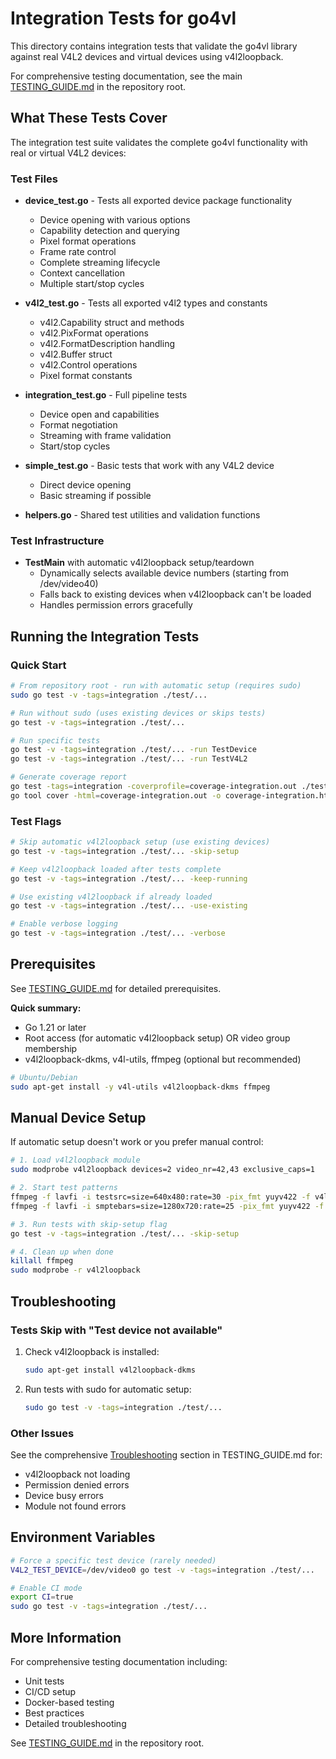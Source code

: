 # Integration Tests for go4vl

This directory contains integration tests that validate the go4vl library against real V4L2 devices and virtual devices using v4l2loopback.

For comprehensive testing documentation, see the main [TESTING_GUIDE.md](../TESTING_GUIDE.md) in the repository root.

## What These Tests Cover

The integration test suite validates the complete go4vl functionality with real or virtual V4L2 devices:

### Test Files

- **device_test.go** - Tests all exported device package functionality
  - Device opening with various options
  - Capability detection and querying
  - Pixel format operations
  - Frame rate control
  - Complete streaming lifecycle
  - Context cancellation
  - Multiple start/stop cycles

- **v4l2_test.go** - Tests all exported v4l2 types and constants
  - v4l2.Capability struct and methods
  - v4l2.PixFormat operations
  - v4l2.FormatDescription handling
  - v4l2.Buffer struct
  - v4l2.Control operations
  - Pixel format constants

- **integration_test.go** - Full pipeline tests
  - Device open and capabilities
  - Format negotiation
  - Streaming with frame validation
  - Start/stop cycles

- **simple_test.go** - Basic tests that work with any V4L2 device
  - Direct device opening
  - Basic streaming if possible

- **helpers.go** - Shared test utilities and validation functions

### Test Infrastructure

- **TestMain** with automatic v4l2loopback setup/teardown
  - Dynamically selects available device numbers (starting from /dev/video40)
  - Falls back to existing devices when v4l2loopback can't be loaded
  - Handles permission errors gracefully

## Running the Integration Tests

### Quick Start

```bash
# From repository root - run with automatic setup (requires sudo)
sudo go test -v -tags=integration ./test/...

# Run without sudo (uses existing devices or skips tests)
go test -v -tags=integration ./test/...

# Run specific tests
go test -v -tags=integration ./test/... -run TestDevice
go test -v -tags=integration ./test/... -run TestV4L2

# Generate coverage report
go test -tags=integration -coverprofile=coverage-integration.out ./test/...
go tool cover -html=coverage-integration.out -o coverage-integration.html
```

### Test Flags

```bash
# Skip automatic v4l2loopback setup (use existing devices)
go test -v -tags=integration ./test/... -skip-setup

# Keep v4l2loopback loaded after tests complete
go test -v -tags=integration ./test/... -keep-running

# Use existing v4l2loopback if already loaded
go test -v -tags=integration ./test/... -use-existing

# Enable verbose logging
go test -v -tags=integration ./test/... -verbose
```

## Prerequisites

See [TESTING_GUIDE.md](../TESTING_GUIDE.md#prerequisites) for detailed prerequisites.

**Quick summary:**
- Go 1.21 or later
- Root access (for automatic v4l2loopback setup) OR video group membership
- v4l2loopback-dkms, v4l-utils, ffmpeg (optional but recommended)

```bash
# Ubuntu/Debian
sudo apt-get install -y v4l-utils v4l2loopback-dkms ffmpeg
```

## Manual Device Setup

If automatic setup doesn't work or you prefer manual control:

```bash
# 1. Load v4l2loopback module
sudo modprobe v4l2loopback devices=2 video_nr=42,43 exclusive_caps=1

# 2. Start test patterns
ffmpeg -f lavfi -i testsrc=size=640x480:rate=30 -pix_fmt yuyv422 -f v4l2 /dev/video42 &
ffmpeg -f lavfi -i smptebars=size=1280x720:rate=25 -pix_fmt yuyv422 -f v4l2 /dev/video43 &

# 3. Run tests with skip-setup flag
go test -v -tags=integration ./test/... -skip-setup

# 4. Clean up when done
killall ffmpeg
sudo modprobe -r v4l2loopback
```

## Troubleshooting

### Tests Skip with "Test device not available"

1. Check v4l2loopback is installed:
   ```bash
   sudo apt-get install v4l2loopback-dkms
   ```

2. Run tests with sudo for automatic setup:
   ```bash
   sudo go test -v -tags=integration ./test/...
   ```

### Other Issues

See the comprehensive [Troubleshooting](../TESTING_GUIDE.md#troubleshooting) section in TESTING_GUIDE.md for:
- v4l2loopback not loading
- Permission denied errors
- Device busy errors
- Module not found errors

## Environment Variables

```bash
# Force a specific test device (rarely needed)
V4L2_TEST_DEVICE=/dev/video0 go test -v -tags=integration ./test/...

# Enable CI mode
export CI=true
sudo go test -v -tags=integration ./test/...
```

## More Information

For comprehensive testing documentation including:
- Unit tests
- CI/CD setup
- Docker-based testing
- Best practices
- Detailed troubleshooting

See [TESTING_GUIDE.md](../TESTING_GUIDE.md) in the repository root.
